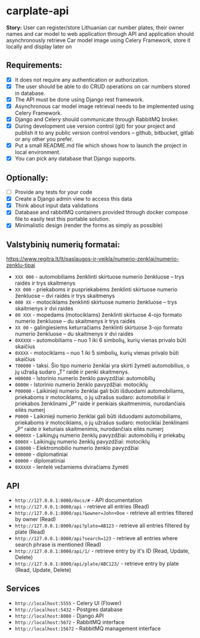 # carplate-api

**Story:** User can register/store Lithuanian car number plates, their owner names and car model to web application through API and application should asynchronously retrieve Car model image using Celery Framework, store it locally and display later on

## Requirements:

* [X] It does not require any authentication or authorization.
* [X] The user should be able to do CRUD operations on car numbers stored in database.
* [X] The API must be done using Django rest framework.
* [X] Asynchronous car model image retrieval needs to be implemented using Celery Framework.
* [X] Django and Celery should communicate through RabbitMQ broker.
* [X] During development use version control (git) for your project and publish it to any public version control vendors – github, bitbucket, gitlab or any other you prefer.
* [X] Put a small README.md file which shows how to launch the project in local environment.
* [X] You can pick any database that Django supports.
 
## Optionally:

* [ ] Provide any tests for your code
* [X] Create a Django admin view to access this data
* [X] Think about input data validations
* [X] Database and rabbitMQ containers provided through docker compose file to easily test this portable solution.
* [X] Minimalistic design (render the forms as simply as possible)

## Valstybinių numerių formatai:

https://www.regitra.lt/lt/paslaugos-ir-veikla/numerio-zenklai/numerio-zenklu-tipai

* `XXX 000` - automobiliams ženklinti skirtuose numerio ženkluose – trys raidės ir trys skaitmenys
* `XX 000` - priekaboms ir puspriekabėms ženklinti skirtuose numerio ženkluose – dvi raidės ir trys skaitmenys
* `000 XX` - motociklams ženklinti skirtuose numerio ženkluose – trys skaitmenys ir dvi raidės
* `00 XXX` - mopedams (motociklams) ženklinti skirtuose 4-ojo formato numerio ženkluose – du skaitmenys ir trys raidės
* `XX 00` - galingiesiems keturračiams ženklinti skirtuose 3-ojo formato numerio ženkluose – du skaitmenys ir dvi raidės
* `0XXXXX` - automobiliams  – nuo 1 iki 6 simbolių, kurių vienas privalo būti skaičius
* `0XXXX` - motociklams – nuo 1 iki 5 simbolių, kurių vienas privalo būti skaičius
* `T00000` - taksi. Šio tipo numerio ženklai yra skirti žymėti automobilius, o jų užrašą sudaro „T“ raidė  ir penki skaitmenys.
* `H00000` - Istorinio numerio ženklo pavyzdžiai: automobilių
* `0000H` - Istorinio numerio ženklo pavyzdžiai: motociklų
* `P00000` - Laikinieji numerio ženklai gali būti išduodami automobiliams, priekaboms ir motociklams, o jų užrašus sudaro: automobiliai ir priekabos ženklinami „P“ raide ir penkiais skaitmenimis, nurodančiais eilės numerį
* `P0000` - Laikinieji numerio ženklai gali būti išduodami automobiliams, priekaboms ir motociklams, o jų užrašus sudaro: motociklai ženklinami „P“ raide ir keturiais skaitmenimis, nurodančiais eilės numerį
* `0000XX` - Laikinųjų numerio ženklų pavyzdžiai: automobilių ir priekabų
* `0000X` - Laikinųjų numerio ženklų pavyzdžiai: motociklų
* `EX0000` - Elektromobilio numerio ženklo pavyzdžiai
* `000000` - diplomatiniai
* `00000` - diplomatiniai
* `0XXXXX` - lentelė vežamiems dviračiams žymėti

## API

* `http://127.0.0.1:8000/docs/#` - API documentation
* `http://127.0.0.1:8000/api` - retrieve all entries (Read)
* `http://127.0.0.1:8000/api?&owner=John+Doe` - retrieve all entries filtered by owner (Read)
* `http://127.0.0.1:8000/api?plate=AB123` - retrieve all entries filtered by plate (Read)
* `http://127.0.0.1:8000/api?search=123` -  retrieve all entries where search phrase is mentioned (Read)
* `http://127.0.0.1:8000/api/1/` - retrieve entry by it's ID (Read, Update, Delete)
* `http://127.0.0.1:8000/api/plate/ABC123/` - retrieve entry by plate (Read, Update, Delete)

## Services

* `http://localhost:5555` - Celery UI (Flower)
* `http://localhost:5432` - Postgres database
* `http://localhost:8000` - Django API
* `http://localhost:5672` - RabbitMQ interface
* `http://localhost:15672` - RabbitMQ management interface
